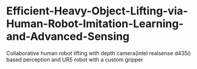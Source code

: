 # Efficient-Heavy-Object-Lifting-via-Human-Robot-Imitation-Learning-and-Advanced-Sensing
Collaborative human robot lifting with depth camera(intel realsense d435i) based perception and UR5 robot with a custom gripper
